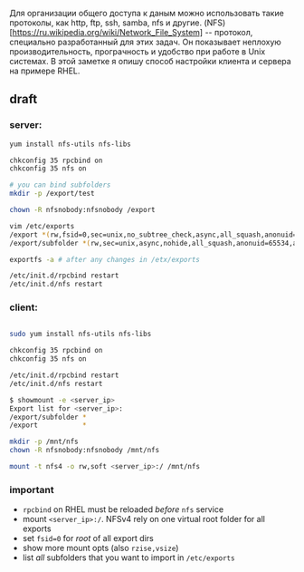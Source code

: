 <!--
Title: Настраиваем доступ к данным с помощью NFSv4
Description: В кратце описывается настройка клиента и сервера для организации общего доступа к данным на основе протокола NFSv4. В качестве примера выступает ОС RHEL.
Date: 2014/12/18
Tags: NFS, linux, setup
-->

Для организации общего доступа к даным можно использовать такие протоколы, как
http, ftp, ssh, samba, nfs и другие. (NFS)[https://ru.wikipedia.org/wiki/Network_File_System]
-- протокол, специально разработанный для этих задач. Он показывает неплохую
производительность, програчность и удобство при работе в Unix системах.
В этой заметке я опишу способ настройки клиента и сервера на примере RHEL<!--cut-here-->.

## draft


### server:

```bash
yum install nfs-utils nfs-libs

chkconfig 35 rpcbind on
chkconfig 35 nfs on

# you can bind subfolders
mkdir -p /export/test

chown -R nfsnobody:nfsnobody /export

vim /etc/exports
/export *(rw,fsid=0,sec=unix,no_subtree_check,async,all_squash,anonuid=65534,anongid=65534)
/export/subfolder *(rw,sec=unix,async,nohide,all_squash,anonuid=65534,anongid=65534)

exportfs -a # after any changes in /etx/exports

/etc/init.d/rpcbind restart
/etc/init.d/nfs restart
```

### client:

```bash

sudo yum install nfs-utils nfs-libs

chkconfig 35 rpcbind on
chkconfig 35 nfs on

/etc/init.d/rpcbind restart
/etc/init.d/nfs restart

$ showmount -e <server_ip>
Export list for <server_ip>:
/export/subfolder *
/export           *

mkdir -p /mnt/nfs
chown -R nfsnobody:nfsnobody /mnt/nfs

mount -t nfs4 -o rw,soft <server_ip>:/ /mnt/nfs
```

### important

* `rpcbind` on RHEL must be reloaded *before* `nfs` service
* mount `<server_ip>:/`. NFSv4 rely on one virtual root folder for all exports
* set `fsid=0` for *root* of all export dirs
* show more mount opts (also `rzise,vsize`)
* list *all* subfolders that you want to import in `/etc/exports`


